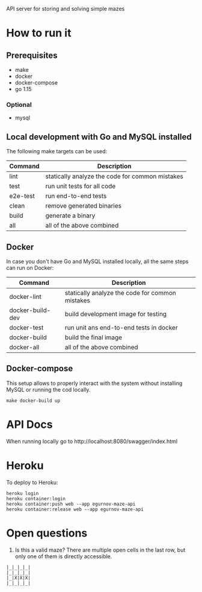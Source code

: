 API server for storing and solving simple mazes

# How to run it

## Prerequisites
* make
* docker
* docker-compose
* go 1.15

### Optional
* mysql

## Local development with Go and MySQL installed
The following make targets can be used:

| Command | Description |
| --- | --- |
| lint | statically analyze the code for common mistakes |
| test | run unit tests for all code |
| e2e-test | run end-to-end tests |
| clean | remove generated binaries |
| build | generate a binary |
| all | all of the above combined |

## Docker
In case you don't have Go and MySQL installed locally, all the same steps can run on Docker:

| Command | Description |
| --- | --- |
| docker-lint | statically analyze the code for common mistakes |
| docker-build-dev | build development image for testing |
| docker-test | run unit ans end-to-end tests in docker |
| docker-build | build the final image |
| docker-all | all of the above combined |

## Docker-compose
This setup allows to properly interact with the system without installing MySQL or running the cod locally.
```
make docker-build up
```

# API Docs
When running locally go to http://localhost:8080/swagger/index.html


# Heroku
To deploy to Heroku:
```
heroku login
heroku container:login
heroku container:push web --app egurnov-maze-api
heroku container:release web --app egurnov-maze-api
```


# Open questions
1. Is this a valid maze? There are multiple open cells in the last row, but only one of them is directly accessible.
```
|_|_|_|_|
|_|_|_|_|
|_|X|X|X|
|_|_|_|_|
```